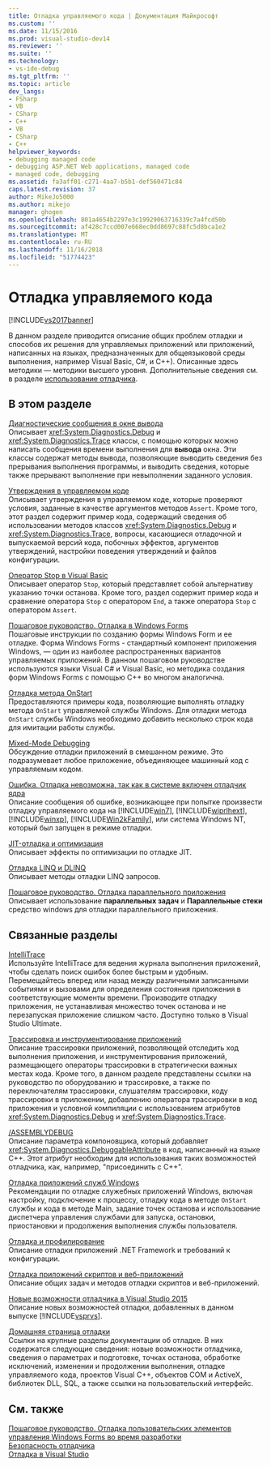 ```yaml
---
title: Отладка управляемого кода | Документация Майкрософт
ms.custom: ''
ms.date: 11/15/2016
ms.prod: visual-studio-dev14
ms.reviewer: ''
ms.suite: ''
ms.technology:
- vs-ide-debug
ms.tgt_pltfrm: ''
ms.topic: article
dev_langs:
- FSharp
- VB
- CSharp
- C++
- VB
- CSharp
- C++
helpviewer_keywords:
- debugging managed code
- debugging ASP.NET Web applications, managed code
- managed code, debugging
ms.assetid: fa3aff01-c271-4aa7-b5b1-def560471c84
caps.latest.revision: 37
author: MikeJo5000
ms.author: mikejo
manager: ghogen
ms.openlocfilehash: 801a4654b2297e3c19929063716339c7a4fcd50b
ms.sourcegitcommit: af428c7ccd007e668ec0dd8697c88fc5d8bca1e2
ms.translationtype: MT
ms.contentlocale: ru-RU
ms.lasthandoff: 11/16/2018
ms.locfileid: "51774423"
---
```

# <a name="debugging-managed-code"></a>Отладка управляемого кода
[!INCLUDE[vs2017banner](../includes/vs2017banner.md)]

В данном разделе приводится описание общих проблем отладки и способов их решения для управляемых приложений или приложений, написанных на языках, предназначенных для общеязыковой среды выполнения, например Visual Basic, C#, и C++). Описанные здесь методики — методики высшего уровня. Дополнительные сведения см. в разделе [использование отладчика](../debugger/debugger-basics.md).  
  
## <a name="in-this-section"></a>В этом разделе  
 [Диагностические сообщения в окне вывода](../debugger/diagnostic-messages-in-the-output-window.md)  
 Описывает <xref:System.Diagnostics.Debug> и <xref:System.Diagnostics.Trace> классы, с помощью которых можно написать сообщения времени выполнения для **вывода** окна. Эти классы содержат методы вывода, позволяющие выводить сведения без прерывания выполнения программы, и выводить сведения, которые также прерывают выполнение при невыполнении заданного условия.  
  
 [Утверждения в управляемом коде](../debugger/assertions-in-managed-code.md)  
 Описывает утверждения в управляемом коде, которые проверяют условия, заданные в качестве аргументов методов `Assert`. Кроме того, этот раздел содержит пример кода, содержащий сведения об использовании методов классов <xref:System.Diagnostics.Debug> и <xref:System.Diagnostics.Trace>, вопросы, касающиеся отладочной и выпускаемой версий кода, побочных эффектов, аргументов утверждений, настройки поведения утверждений и файлов конфигурации.  
  
 [Оператор Stop в Visual Basic](../debugger/stop-statements-in-visual-basic.md)  
 Описывает оператор `Stop`, который представляет собой альтернативу указанию точки останова. Кроме того, раздел содержит пример кода и сравнение оператора `Stop` с оператором `End`, а также оператора `Stop` с оператором `Assert`.  
  
 [Пошаговое руководство. Отладка в Windows Forms](../debugger/walkthrough-debugging-a-windows-form.md)  
 Пошаговые инструкции по созданию формы Windows Form и ее отладке. Форма Windows Forms - стандартный компонент приложения Windows, — один из наиболее распространенных вариантов управляемых приложений. В данном пошаговом руководстве используются языки Visual C# и Visual Basic, но методика создания форм Windows Forms с помощью C++ во многом аналогична.  
  
 [Отладка метода OnStart](../debugger/how-to-debug-the-onstart-method.md)  
 Предоставляются примеры кода, позволяющие выполнять отладку метода `OnStart` управляемой службы Windows. Для отладки метода `OnStart` службы Windows необходимо добавить несколько строк кода для имитации работы службы.  
  
 [Mixed-Mode Debugging](../debugger/debugging-mixed-mode-applications.md)  
 Обсуждение отладки приложений в смешанном режиме. Это подразумевает любое приложение, объединяющее машинный код с управляемым кодом.  
  
 [Ошибка. Отладка невозможна, так как в системе включен отладчик ядра](../debugger/error-debugging-isn-t-possible-because-a-kernel-debugger-is-enabled-on-the-system.md)  
 Описание сообщения об ошибке, возникающее при попытке произвести отладку управляемого кода на [!INCLUDE[win7](../includes/win7-md.md)], [!INCLUDE[wiprlhext](../includes/wiprlhext-md.md)], [!INCLUDE[winxp](../includes/winxp-md.md)], [!INCLUDE[Win2kFamily](../includes/win2kfamily-md.md)], или система Windows NT, который был запущен в режиме отладки.  
  
 [JIT-отладка и оптимизация](../debugger/jit-optimization-and-debugging.md)  
 Описывает эффекты по оптимизации по отладке JIT.  
  
 [Отладка LINQ и DLINQ](../debugger/debugging-linq.md)  
 Описывает методы отладки LINQ запросов.  
  
 [Пошаговое руководство. Отладка параллельного приложения](../debugger/walkthrough-debugging-a-parallel-application.md)  
 Описывает использование **параллельных задач** и **Параллельные стеки** средство windows для отладки параллельного приложения.  
  
## <a name="related-sections"></a>Связанные разделы  
 [IntelliTrace](../debugger/intellitrace.md)  
 Используйте IntelliTrace для ведения журнала выполнения приложений, чтобы сделать поиск ошибок более быстрым и удобным. Перемещайтесь вперед или назад между различными записанными событиями и вызовами для определения состояния приложения в соответствующие моменты времени. Производите отладку приложения, не устанавливая множество точек останова и не перезапуская приложение слишком часто. Доступно только в Visual Studio Ultimate.  
  
 [Трассировка и инструментирование приложений](http://msdn.microsoft.com/library/773b6fc4-9013-4322-b728-5dec7a72e743)  
 Описание трассировки приложений, позволяющей отследить ход выполнения приложения, и инструментирования приложений, размещающего операторы трассировки в стратегически важных местах кода. Кроме того, в данном разделе представлены ссылки на руководство по оборудованию и трассировке, а также по переключателям трассировки, слушателям трассировки, коду трассировки в приложении, добавлению оператора трассировки в код приложения и условной компиляции с использованием атрибутов <xref:System.Diagnostics.Debug> и <xref:System.Diagnostics.Trace>.  
  
 [/ASSEMBLYDEBUG](http://msdn.microsoft.com/library/94443af3-470c-41d7-83a0-7434563d7982)  
 Описание параметра компоновщика, который добавляет <xref:System.Diagnostics.DebuggableAttribute> в код, написанный на языке C++. Этот атрибут необходим для использования таких возможностей отладчика, как, например, "присоединить с C++".  
  
 [Отладка приложений служб Windows](http://msdn.microsoft.com/library/63ab0800-0f05-4f1e-88e6-94c73fd920a2)  
 Рекомендации по отладке служебных приложений Windows, включая настройку, подключение к процессу, отладку кода в методе `OnStart` службы и кода в методе Main, задание точек останова и использование диспетчера управления службами для запуска, остановки, приостановки и продолжения выполнения службы пользователя.  
  
 [Отладка и профилирование](http://msdn.microsoft.com/library/4a04863e-2475-46f4-bc3f-3c11510c2a4b)  
 Описание отладки приложений .NET Framework и требований к конфигурации.  
  
 [Отладка приложений скриптов и веб-приложений](../debugger/debugging-web-applications-and-script.md)  
 Описание общих задач и методов отладки скриптов и веб-приложений.  
  
 [Новые возможности отладчика в Visual Studio 2015](../debugger/what’s-new-for-the-debugger-in-visual-studio-2015.md)  
 Описание новых возможностей отладки, добавленных в данном выпуске [!INCLUDE[vsprvs](../includes/vsprvs-md.md)].  
  
 [Домашняя страница отладки](../debugger/debugging-in-visual-studio.md)  
 Ссылки на крупные разделы документации об отладке. В них содержатся следующие сведения: новые возможности отладчика, сведения о параметрах и подготовке, точках останова, обработке исключений, изменении и продолжении выполнения, отладке управляемого кода, проектов Visual C++, объектов COM и ActiveX, библиотек DLL, SQL, а также ссылки на пользовательский интерфейс.  
  
## <a name="see-also"></a>См. также  
 [Пошаговое руководство. Отладка пользовательских элементов управления Windows Forms во время разработки](http://msdn.microsoft.com/library/1fd83ccd-3798-42fc-85a3-6cba99467387)   
 [Безопасность отладчика](../debugger/debugger-security.md)   
 [Отладка в Visual Studio](../debugger/debugging-in-visual-studio.md)



